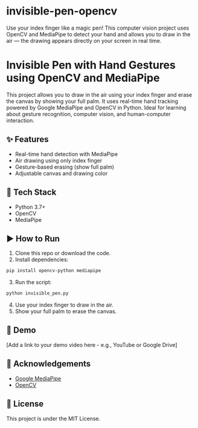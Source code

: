 # invisible-pen-opencv
Use your index finger like a magic pen! This computer vision project uses OpenCV and MediaPipe to detect your hand and allows you to draw in the air — the drawing appears directly on your screen in real time.
# Invisible Pen with Hand Gestures using OpenCV and MediaPipe

This project allows you to draw in the air using your index finger and erase the canvas by showing your full palm. It uses real-time hand tracking powered by Google MediaPipe and OpenCV in Python. Ideal for learning about gesture recognition, computer vision, and human-computer interaction.

## ✨ Features
- Real-time hand detection with MediaPipe
- Air drawing using only index finger
- Gesture-based erasing (show full palm)
- Adjustable canvas and drawing color

## 🧰 Tech Stack
- Python 3.7+
- OpenCV
- MediaPipe

## ▶️ How to Run

1. Clone this repo or download the code.
2. Install dependencies:
```bash
pip install opencv-python mediapipe
```

3. Run the script:
```bash
python invisible_pen.py
```

4. Use your index finger to draw in the air.
5. Show your full palm to erase the canvas.

## 🎥 Demo
[Add a link to your demo video here - e.g., YouTube or Google Drive]

## 🙌 Acknowledgements
- [Google MediaPipe](https://google.github.io/mediapipe/)
- [OpenCV](https://opencv.org/)

## 📝 License
This project is under the MIT License.
